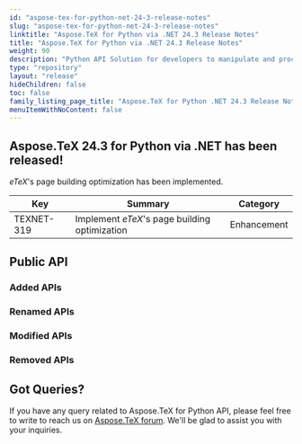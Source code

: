 ```yaml
---
id: "aspose-tex-for-python-net-24-3-release-notes"
slug: "aspose-tex-for-python-net-24-3-release-notes"
linktitle: "Aspose.TeX for Python via .NET 24.3 Release Notes"
title: "Aspose.TeX for Python via .NET 24.3 Release Notes"
weight: 90
description: "Python API Solution for developers to manipulate and process TeX and LaTeX files. Release Notes of Aspose.TeX API solution for Python | Release 2024.03"
type: "repository"
layout: "release"
hideChildren: false
toc: false
family_listing_page_title: "Aspose.TeX for Python .NET 24.3 Release Notes"
menuItemWithNoContent: false
---
```


## Aspose.TeX 24.3 for Python via .NET has been released!

*eTeX*'s page building optimization has been implemented.

| Key | Summary | Category |
|---|---|---|
| TEXNET-319 | Implement *eTeX*'s page building optimization | Enhancement |

## Public API

### Added APIs

### Renamed APIs

### Modified APIs

### Removed APIs

## Got Queries?
If you have any query related to Aspose.TeX for Python API, please feel free to write to reach us on [Aspose.TeX forum](https://forum.aspose.com/c/tex/). We'll be glad to assist you with your inquiries.

